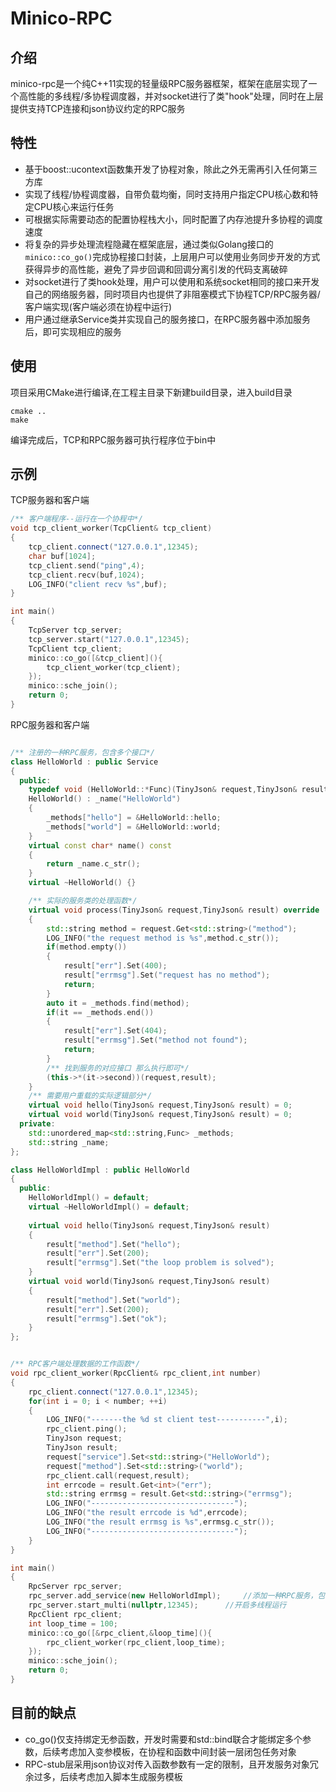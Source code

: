 Minico-RPC
=====
介绍
---
minico-rpc是一个纯C++11实现的轻量级RPC服务器框架，框架在底层实现了一个高性能的多线程/多协程调度器，并对socket进行了类"hook"处理，同时在上层提供支持TCP连接和json协议约定的RPC服务 <br>

特性
---
* 基于boost::ucontext函数集开发了协程对象，除此之外无需再引入任何第三方库 <br>
* 实现了线程/协程调度器，自带负载均衡，同时支持用户指定CPU核心数和特定CPU核心来运行任务 <br>
* 可根据实际需要动态的配置协程栈大小，同时配置了内存池提升多协程的调度速度 <br>
* 将复杂的异步处理流程隐藏在框架底层，通过类似Golang接口的`minico::co_go()`完成协程接口封装，上层用户可以使用业务同步开发的方式获得异步的高性能，避免了异步回调和回调分离引发的代码支离破碎 <br>
* 对socket进行了类hook处理，用户可以使用和系统socket相同的接口来开发自己的网络服务器，同时项目内也提供了非阻塞模式下协程TCP/RPC服务器/客户端实现(客户端必须在协程中运行) <br>
* 用户通过继承Service类并实现自己的服务接口，在RPC服务器中添加服务后，即可实现相应的服务 <br>


使用
---
项目采用CMake进行编译,在工程主目录下新建build目录，进入build目录 <br>
```
cmake ..
make  
```

编译完成后，TCP和RPC服务器可执行程序位于bin中

示例
---
TCP服务器和客户端 <br>
``` cpp
/** 客户端程序--运行在一个协程中*/
void tcp_client_worker(TcpClient& tcp_client)
{
    tcp_client.connect("127.0.0.1",12345);
    char buf[1024];
    tcp_client.send("ping",4);
    tcp_client.recv(buf,1024);
    LOG_INFO("client recv %s",buf);
}

int main()
{
    TcpServer tcp_server;
    tcp_server.start("127.0.0.1",12345);
    TcpClient tcp_client;
    minico::co_go([&tcp_client](){
		tcp_client_worker(tcp_client);
	});
    minico::sche_join();
    return 0;
}
```
RPC服务器和客户端 <br>
```cpp

/** 注册的一种RPC服务，包含多个接口*/
class HelloWorld : public Service
{
  public:
	typedef void (HelloWorld::*Func)(TinyJson& request,TinyJson& result);
	HelloWorld() : _name("HelloWorld")
	{
		_methods["hello"] = &HelloWorld::hello;
		_methods["world"] = &HelloWorld::world;
	}
	virtual const char* name() const
	{
		return _name.c_str();
	}
	virtual ~HelloWorld() {}

	/** 实际的服务类的处理函数*/
	virtual void process(TinyJson& request,TinyJson& result) override
	{
		std::string method = request.Get<std::string>("method");
		LOG_INFO("the request method is %s",method.c_str());
		if(method.empty())
		{
			result["err"].Set(400);
			result["errmsg"].Set("request has no method");
			return;
		}
		auto it = _methods.find(method);
		if(it == _methods.end())
		{
			result["err"].Set(404);
			result["errmsg"].Set("method not found");
			return;
		}
		/** 找到服务的对应接口 那么执行即可*/
		(this->*(it->second))(request,result);
	}
	/** 需要用户重载的实际逻辑部分*/
	virtual void hello(TinyJson& request,TinyJson& result) = 0;
	virtual void world(TinyJson& request,TinyJson& result) = 0;
  private:
	std::unordered_map<std::string,Func> _methods;
	std::string _name;
};

class HelloWorldImpl : public HelloWorld
{
  public:
	HelloWorldImpl() = default;
	virtual ~HelloWorldImpl() = default;
	
	virtual void hello(TinyJson& request,TinyJson& result)
	{
		result["method"].Set("hello");
		result["err"].Set(200);
		result["errmsg"].Set("the loop problem is solved");
	}
	virtual void world(TinyJson& request,TinyJson& result)
	{
		result["method"].Set("world");
		result["err"].Set(200);
		result["errmsg"].Set("ok");
	}
};


/** RPC客户端处理数据的工作函数*/
void rpc_client_worker(RpcClient& rpc_client,int number)
{
    rpc_client.connect("127.0.0.1",12345);
    for(int i = 0; i < number; ++i)
    {
        LOG_INFO("-------the %d st client test-----------",i);
        rpc_client.ping();
        TinyJson request;
        TinyJson result;
        request["service"].Set<std::string>("HelloWorld");
        request["method"].Set<std::string>("world");
        rpc_client.call(request,result);
        int errcode = result.Get<int>("err");
        std::string errmsg = result.Get<std::string>("errmsg");
        LOG_INFO("--------------------------------");
        LOG_INFO("the result errcode is %d",errcode);
        LOG_INFO("the result errmsg is %s",errmsg.c_str());
        LOG_INFO("--------------------------------");
    }    
}

int main()
{
    RpcServer rpc_server;
    rpc_server.add_service(new HelloWorldImpl);		//添加一种RPC服务，包含多个方法接口
    rpc_server.start_multi(nullptr,12345);		//开启多线程运行
    RpcClient rpc_client;				
    int loop_time = 100;
	minico::co_go([&rpc_client,&loop_time](){
		rpc_client_worker(rpc_client,loop_time);
	});
    minico::sche_join();
    return 0;
}
```

目前的缺点
---
* co_go()仅支持绑定无参函数，开发时需要和std::bind联合才能绑定多个参数，后续考虑加入变参模板，在协程和函数中间封装一层闭包任务对象 <br>
* RPC-stub层采用json协议对传入函数参数有一定的限制，且开发服务对象冗余过多，后续考虑加入脚本生成服务模板 <br>






